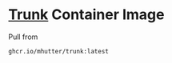 # [Trunk][trunk] Container Image

Pull from

    ghcr.io/mhutter/trunk:latest

[trunk]: https://trunkrs.dev/
